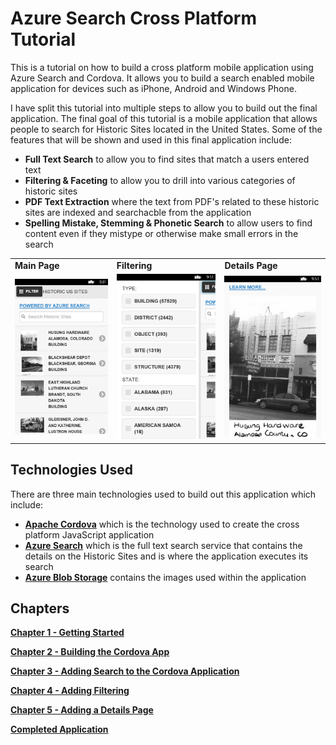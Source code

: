 # Azure Search Cross Platform Tutorial

This is a tutorial on how to build a cross platform mobile application using Azure Search and Cordova.  It allows you to build a search enabled mobile application for devices such as iPhone, Android and Windows Phone.

I have split this tutorial into multiple steps to allow you to build out the final application.  The final goal of this tutorial is a mobile application that allows people to search for Historic Sites located in the United States.  Some of the features that will be shown and used in this final application include:

* **Full Text Search** to allow you to find sites that match a users entered text
* **Filtering & Faceting** to allow you to drill into various categories of historic sites
* **PDF Text Extraction** where the text from PDF's related to these historic sites are indexed and searchacble from the application
* **Spelling Mistake, Stemming & Phonetic Search** to allow users to find content even if they mistype or otherwise make small errors in the search 

<table>
<tr><td><b>Main Page</b></td><td><b>Filtering</b></td><td><b>Details Page</b></td></tr>
<tr><td>
<img src="https://raw.githubusercontent.com/liamca/AzureSearchMobile/master/images/HistoricSites1.png" width="240" width="320">
</td><td>
<img src="https://raw.githubusercontent.com/liamca/AzureSearchMobile/master/images/HistoricSites2.png" width="240" width="320">
</td><td>
<img src="https://raw.githubusercontent.com/liamca/AzureSearchMobile/master/images/HistoricSites3.png" width="240" width="320">
</td></tr>
</table>


## Technologies Used

There are three main technologies used to build out this application which include:
* **<a href="https://cordova.apache.org/">Apache Cordova</a>** which is the technology used to create the cross platform JavaScript application
* **<a href="https://azure.microsoft.com/en-us/services/search/">Azure Search</a>** which is the full text search service that contains the details on the Historic Sites and is where the application executes its search
* **<a href="https://azure.microsoft.com/en-us/services/storage/">Azure Blob Storage</a>** contains the images used within the application

## Chapters
[**Chapter 1 - Getting Started**](https://github.com/liamca/AzureSearchMobile/tree/master/Chapter%201%20-%20Getting%20Started)

[**Chapter 2 - Building the Cordova App**](https://github.com/liamca/AzureSearchMobile/tree/master/Chapter%202%20-%20Create%20the%20Cordova%20App)

[**Chapter 3 - Adding Search to the Cordova Application**](https://github.com/liamca/AzureSearchMobile/tree/master/Chapter%203%20-%20Add%20Search%20to%20Cordova%20App)

[**Chapter 4 - Adding Filtering**](https://github.com/liamca/AzureSearchMobile/tree/master/Chapter%204%20-%20Adding%20Filtering)

[**Chapter 5 - Adding a Details Page**](https://github.com/liamca/AzureSearchMobile/tree/master/Chapter%205%20-%20Adding%20a%20Details%20Page)

[**Completed Application**](https://github.com/liamca/AzureSearchMobile/tree/master/Completed%20Application)
